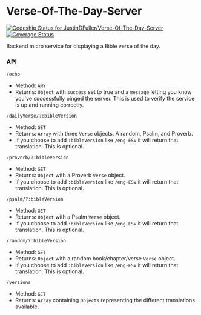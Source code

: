 # Verse-Of-The-Day-Server

[ ![Codeship Status for JustinDFuller/Verse-Of-The-Day-Server](https://app.codeship.com/projects/ba3c85c0-ed41-0134-977a-7ab4e0ed4895/status?branch=master)](https://app.codeship.com/projects/208532)
[![Coverage Status](https://coveralls.io/repos/github/JustinDFuller/Verse-Of-The-Day-Server/badge.svg?branch=master)](https://coveralls.io/github/JustinDFuller/Verse-Of-The-Day-Server?branch=master)

Backend micro service for displaying a Bible verse of the day.

### API

`/echo`
- Method: `ANY`
- Returns: `Object` with `success` set to true and a `message` letting you know you've successfully pinged the server. This is used to verify the service is up and running correctly.

`/dailyVerse/?:bibleVersion`
- Method: `GET`
- Returns: `Array` with three `Verse` objects. A random, Psalm, and Proverb.
- If you choose to add `:bibleVersion` like `/eng-ESV` it will return that translation. This is optional.

`/proverb/?:bibleVersion`
- Method: `GET`
- Returns: `Object` with a Proverb `Verse` object.
- If you choose to add `:bibleVersion` like `/eng-ESV` it will return that translation. This is optional.

`/psalm/?:bibleVersion`
- Method: `GET`
- Returns: `Object` with a Psalm `Verse` object.
- If you choose to add `:bibleVersion` like `/eng-ESV` it will return that translation. This is optional.

`/random/?:bibleVersion`
- Method: `GET`
- Returns: `Object` with a random book/chapter/verse `Verse` object.
- If you choose to add `:bibleVersion` like `/eng-ESV` it will return that translation. This is optional.

`/versions`
- Method: `GET`
- Returns: `Array` containing `Objects` representing the different translations available.
